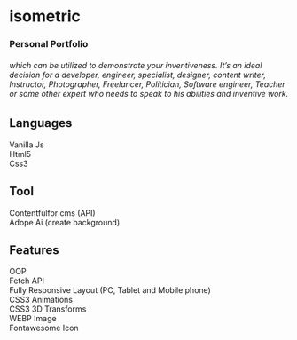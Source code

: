 # isometric
### Personal Portfolio
###### which can be utilized to demonstrate your inventiveness. It’s an ideal decision for a developer, engineer, specialist, designer, content writer, Instructor, Photographer, Freelancer, Politician, Software engineer, Teacher or some other expert who needs to speak to his abilities and inventive work. 

## Languages
Vanilla Js <br>
Html5<br>
Css3

## Tool 
Contentfulfor cms (API)<br>
Adope Ai (create background)

## Features
OOP<br>
Fetch API <br>
Fully Responsive Layout (PC, Tablet and Mobile phone)<br>
CSS3 Animations<br>
CSS3 3D Transforms<br>
WEBP Image <br>
Fontawesome Icon
